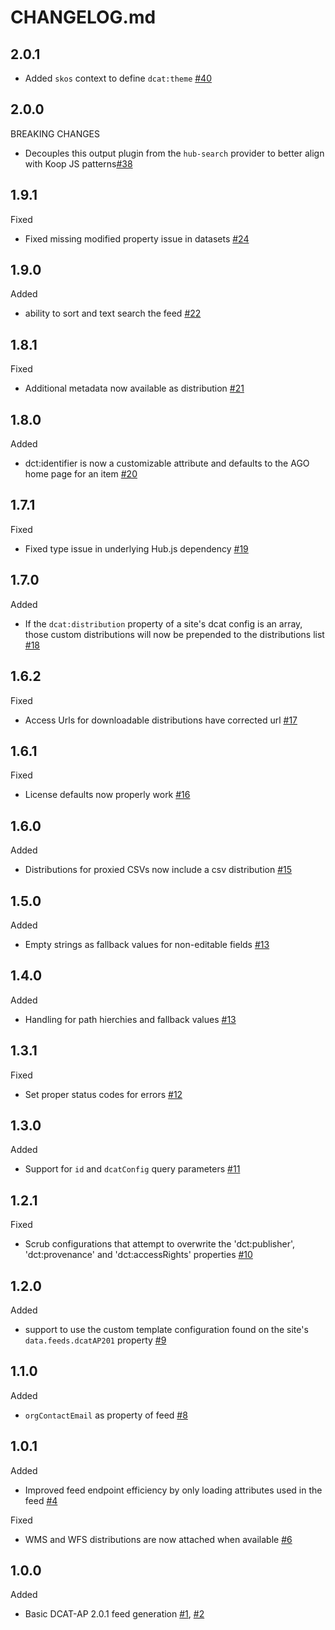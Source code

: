 # CHANGELOG.md

## 2.0.1
- Added `skos` context to define `dcat:theme` [#40](https://github.com/koopjs/koop-output-dcat-ap-201/pull/40)

## 2.0.0
BREAKING CHANGES
- Decouples this output plugin from the `hub-search` provider to better align with Koop JS patterns[#38](https://github.com/koopjs/koop-output-dcat-ap-201/pull/38)

## 1.9.1
Fixed
- Fixed missing modified property issue in datasets [#24](https://github.com/koopjs/koop-output-dcat-ap-201/pull/24)

## 1.9.0
Added
- ability to sort and text search the feed [#22](https://github.com/koopjs/koop-output-dcat-ap-201/pull/22)

## 1.8.1
Fixed
- Additional metadata now available as distribution [#21](https://github.com/koopjs/koop-output-dcat-ap-201/pull/21)

## 1.8.0
Added
- dct:identifier is now a customizable attribute and defaults to the AGO home page for an item [#20](https://github.com/koopjs/koop-output-dcat-ap-201/pull/20)

## 1.7.1
Fixed
- Fixed type issue in underlying Hub.js dependency [#19](https://github.com/koopjs/koop-output-dcat-ap-201/pull/19)

## 1.7.0
Added
- If the `dcat:distribution` property of a site's dcat config is an array, those custom distributions will now be prepended to the distributions list [#18](https://github.com/koopjs/koop-output-dcat-ap-201/pull/18)

## 1.6.2
Fixed
- Access Urls for downloadable distributions have corrected url [#17](https://github.com/koopjs/koop-output-dcat-ap-201/pull/17)

## 1.6.1
Fixed
- License defaults now properly work [#16](https://github.com/koopjs/koop-output-dcat-ap-201/pull/16)

## 1.6.0
Added
- Distributions for proxied CSVs now include a csv distribution [#15](https://github.com/koopjs/koop-output-dcat-ap-201/pull/15)

## 1.5.0
Added
- Empty strings as fallback values for non-editable fields [#13](https://github.com/koopjs/koop-output-dcat-ap-201/pull/14)

## 1.4.0
Added
- Handling for path hierchies and fallback values [#13](https://github.com/koopjs/koop-output-dcat-ap-201/pull/13)

## 1.3.1
Fixed
- Set proper status codes for errors [#12](https://github.com/koopjs/koop-output-dcat-ap-201/pull/12)

## 1.3.0
Added
- Support for `id` and `dcatConfig` query parameters [#11](https://github.com/koopjs/koop-output-dcat-ap-201/pull/11)

## 1.2.1

Fixed
- Scrub configurations that attempt to overwrite the 'dct:publisher', 'dct:provenance' and 'dct:accessRights' properties [#10](https://github.com/koopjs/koop-output-dcat-ap-201/pull/10)

## 1.2.0

Added
- support to use the custom template configuration found on the site's `data.feeds.dcatAP201` property [#9](https://github.com/koopjs/koop-output-dcat-ap-201/pull/9)

## 1.1.0

Added
- `orgContactEmail` as property of feed [#8](https://github.com/koopjs/koop-output-dcat-ap-201/pull/8)

## 1.0.1

Added
- Improved feed endpoint efficiency by only loading attributes used in the feed [#4](https://github.com/koopjs/koop-output-dcat-ap-201/pull/4)

Fixed
- WMS and WFS distributions are now attached when available [#6](https://github.com/koopjs/koop-output-dcat-ap-201/pull/6)

## 1.0.0

Added
- Basic DCAT-AP 2.0.1 feed generation [#1](https://github.com/koopjs/koop-output-dcat-ap-201/pull/1), [#2](https://github.com/koopjs/koop-output-dcat-ap-201/pull/2)